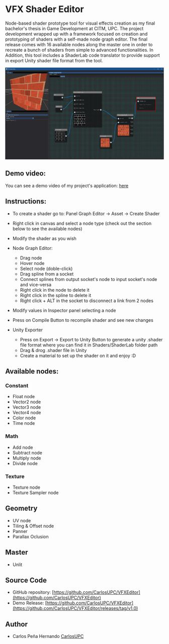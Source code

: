 

# VFX Shader Editor

Node-based shader prototype tool for visual effects creation as my final bachelor's thesis in Game Development at CITM, UPC. The project development wrapped up with a framework focused on creation and prototyping of shaders with
a self-made node graph editor. The final release comes with 16 available nodes along the master one in order to recreate a bunch of shaders from simple to advanced functionalities. In Addition, this tool includes a ShaderLab code translator to provide support in export Unity shader file format from the tool.

<p align="center">
<img src="https://github.com/CarlosUPC/VFXEditor/blob/main/Docs/img1.PNG" >
</p>

## Demo video:
You can see a demo video of my project's application: [here](https://www.youtube.com/watch?v=mgFD06GKWrQ)

## Instructions:

* To create a shader go to: Panel Graph Editor -> Asset -> Create Shader

* Right click in canvas and select a node type (check out the section below to see the available nodes)

* Modify the shader as you wish

* Node Graph Editor:
    * Drag node
    * Hover node
    * Select node (doble-click)
    * Drag spline from a socket
    * Connect splines from output socket's node to input socket's node and vice-versa
    * Right click in the node to delete it
    * Right click in the spline to delete it
    * Right click + ALT in the socket to disconnect a link from 2 nodes

* Modify values in Inspector panel selecting a node
* Press on Compile Button to recompile shader and see new changes
* Unity Exporter
    * Press on Export -> Export to Unity Button to generate a unity .shader file format where you can find it in Shaders/ShaderLab folder path
    * Drag & drog .shader file in Unity
    * Create a material to set up the shader on it and enjoy :D


## Available nodes:

### Constant
* Float node
* Vector2 node
* Vector3 node
* Vector4 node
* Color node
* Time node

### Math
* Add node
* Subtract node
* Multiply node
* Divide node

### Texture
* Texture node
* Texture Sampler node

## Geometry
* UV node
* Tiling & Offset node
* Panner
* Parallax Oclusion

## Master
* Unlit



## Source Code

* GitHub repository: [https://github.com/CarlosUPC/VFXEditor](https://github.com/CarlosUPC/VFXEditor)
* Demo Release: [https://github.com/CarlosUPC/VFXEditor](https://github.com/CarlosUPC/VFXEditor/releases/tag/v1.0)

## Author

* Carlos Peña Hernando [CarlosUPC](https://github.com/CarlosUPC)
